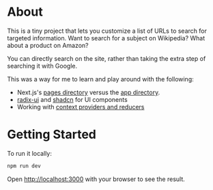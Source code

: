 # About

This is a tiny project that lets you customize a list of URLs to search for targeted information. Want to search for a subject on Wikipedia? What about a product on Amazon?

You can directly search on the site, rather than taking the extra step of searching it with Google.

This was a way for me to learn and play around with the following:

- Next.js's [pages directory](https://nextjs.org/docs/pages/building-your-application/routing/pages-and-layouts) versus the [app directory](https://nextjs.org/docs/app/building-your-application/routing/pages-and-layouts).
- [radix-ui](https://www.radix-ui.com/primitives) and [shadcn](https://ui.shadcn.com/docs/components/combobox) for UI components
- Working with [context providers and reducers](https://react.dev/learn/scaling-up-with-reducer-and-context)

# Getting Started

To run it locally:

```bash
npm run dev
```

Open [http://localhost:3000](http://localhost:3000) with your browser to see the result.
